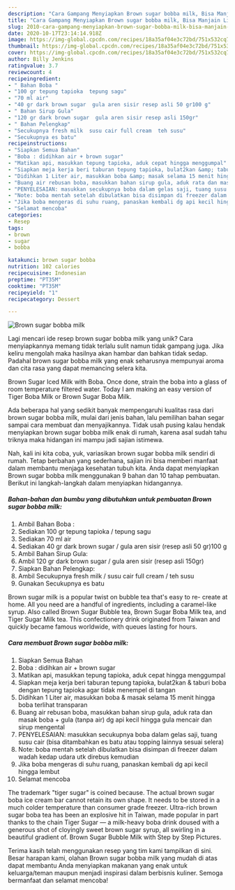 ```yaml
---
description: "Cara Gampang Menyiapkan Brown sugar bobba milk, Bisa Manjain Lidah"
title: "Cara Gampang Menyiapkan Brown sugar bobba milk, Bisa Manjain Lidah"
slug: 2010-cara-gampang-menyiapkan-brown-sugar-bobba-milk-bisa-manjain-lidah
date: 2020-10-17T23:14:14.918Z
image: https://img-global.cpcdn.com/recipes/18a35af04e3c72bd/751x532cq70/brown-sugar-bobba-milk-foto-resep-utama.jpg
thumbnail: https://img-global.cpcdn.com/recipes/18a35af04e3c72bd/751x532cq70/brown-sugar-bobba-milk-foto-resep-utama.jpg
cover: https://img-global.cpcdn.com/recipes/18a35af04e3c72bd/751x532cq70/brown-sugar-bobba-milk-foto-resep-utama.jpg
author: Billy Jenkins
ratingvalue: 3.7
reviewcount: 4
recipeingredient:
- " Bahan Boba "
- "100 gr tepung tapioka  tepung sagu"
- "70 ml air"
- "40 gr dark brown sugar  gula aren sisir resep asli 50 gr100 g"
- " Bahan Sirup Gula"
- "120 gr dark brown sugar  gula aren sisir resep asli 150gr"
- " Bahan Pelengkap"
- "Secukupnya fresh milk  susu cair full cream  teh susu"
- "Secukupnya es batu"
recipeinstructions:
- "Siapkan Semua Bahan"
- "Boba : didihkan air + brown sugar"
- "Matikan api, masukkan tepung tapioka, aduk cepat hingga menggumpal"
- "Siapkan meja kerja beri taburan tepung tapioka, bulat2kan &amp; taburi boba dengan tepung tapioka agar tidak menempel di tangan"
- "Didihkan 1 Liter air, masukkan boba &amp; masak selama 15 menit hingga boba terlihat transparan"
- "Buang air rebusan boba, masukkan bahan sirup gula, aduk rata dan masak boba + gula (tanpa air) dg api kecil hingga gula mencair dan sirup mengental"
- "PENYELESAIAN: masukkan secukupnya boba dalam gelas saji, tuang susu cair (bisa ditambahkan es batu atau topping lainnya sesuai selera)"
- "Note: boba mentah setelah dibulatkan bisa disimpan di freezer dalam wadah kedap udara utk direbus kemudian"
- "Jika boba mengeras di suhu ruang, panaskan kembali dg api kecil hingga lembut"
- "Selamat mencoba"
categories:
- Resep
tags:
- brown
- sugar
- bobba

katakunci: brown sugar bobba 
nutrition: 102 calories
recipecuisine: Indonesian
preptime: "PT35M"
cooktime: "PT35M"
recipeyield: "1"
recipecategory: Dessert

---
```



![Brown sugar bobba milk](https://img-global.cpcdn.com/recipes/18a35af04e3c72bd/751x532cq70/brown-sugar-bobba-milk-foto-resep-utama.jpg)

Lagi mencari ide resep brown sugar bobba milk yang unik? Cara menyiapkannya memang tidak terlalu sulit namun tidak gampang juga. Jika keliru mengolah maka hasilnya akan hambar dan bahkan tidak sedap. Padahal brown sugar bobba milk yang enak seharusnya mempunyai aroma dan cita rasa yang dapat memancing selera kita.

Brown Sugar Iced Milk with Boba. Once done, strain the boba into a glass of room temperature filtered water. Today I am making an easy version of Tiger Boba Milk or Brown Sugar Boba Milk.

Ada beberapa hal yang sedikit banyak mempengaruhi kualitas rasa dari brown sugar bobba milk, mulai dari jenis bahan, lalu pemilihan bahan segar sampai cara membuat dan menyajikannya. Tidak usah pusing kalau hendak menyiapkan brown sugar bobba milk enak di rumah, karena asal sudah tahu triknya maka hidangan ini mampu jadi sajian istimewa.


Nah, kali ini kita coba, yuk, variasikan brown sugar bobba milk sendiri di rumah. Tetap berbahan yang sederhana, sajian ini bisa memberi manfaat dalam membantu menjaga kesehatan tubuh kita. Anda dapat menyiapkan Brown sugar bobba milk menggunakan 9 bahan dan 10 tahap pembuatan. Berikut ini langkah-langkah dalam menyiapkan hidangannya.

<!--inarticleads1-->

##### Bahan-bahan dan bumbu yang dibutuhkan untuk pembuatan Brown sugar bobba milk:

1. Ambil  Bahan Boba :
1. Sediakan 100 gr tepung tapioka / tepung sagu
1. Sediakan 70 ml air
1. Sediakan 40 gr dark brown sugar / gula aren sisir (resep asli 50 gr)100 g
1. Ambil  Bahan Sirup Gula:
1. Ambil 120 gr dark brown sugar / gula aren sisir (resep asli 150gr)
1. Siapkan  Bahan Pelengkap:
1. Ambil Secukupnya fresh milk / susu cair full cream / teh susu
1. Gunakan Secukupnya es batu


Brown sugar milk is a popular twist on bubble tea that&#39;s easy to re- create at home. All you need are a handful of ingredients, including a caramel-like syrup. Also called Brown Sugar Bubble tea, Brown Sugar Boba Milk tea, and Tiger Sugar Milk tea. This confectionery drink originated from Taiwan and quickly became famous worldwide, with queues lasting for hours. 

<!--inarticleads2-->

##### Cara membuat Brown sugar bobba milk:

1. Siapkan Semua Bahan
1. Boba : didihkan air + brown sugar
1. Matikan api, masukkan tepung tapioka, aduk cepat hingga menggumpal
1. Siapkan meja kerja beri taburan tepung tapioka, bulat2kan &amp; taburi boba dengan tepung tapioka agar tidak menempel di tangan
1. Didihkan 1 Liter air, masukkan boba &amp; masak selama 15 menit hingga boba terlihat transparan
1. Buang air rebusan boba, masukkan bahan sirup gula, aduk rata dan masak boba + gula (tanpa air) dg api kecil hingga gula mencair dan sirup mengental
1. PENYELESAIAN: masukkan secukupnya boba dalam gelas saji, tuang susu cair (bisa ditambahkan es batu atau topping lainnya sesuai selera)
1. Note: boba mentah setelah dibulatkan bisa disimpan di freezer dalam wadah kedap udara utk direbus kemudian
1. Jika boba mengeras di suhu ruang, panaskan kembali dg api kecil hingga lembut
1. Selamat mencoba


The trademark &#34;tiger sugar&#34; is coined because. The actual brown sugar boba ice cream bar cannot retain its own shape. It needs to be stored in a much colder temperature than consumer grade freezer. Ultra-rich brown sugar boba tea has been an explosive hit in Taiwan, made popular in part thanks to the chain Tiger Sugar — a milk-heavy boba drink doused with a generous shot of cloyingly sweet brown sugar syrup, all swirling in a beautiful gradient of. Brown Sugar Bubble Milk with Step by Step Pictures. 

Terima kasih telah menggunakan resep yang tim kami tampilkan di sini. Besar harapan kami, olahan Brown sugar bobba milk yang mudah di atas dapat membantu Anda menyiapkan makanan yang enak untuk keluarga/teman maupun menjadi inspirasi dalam berbisnis kuliner. Semoga bermanfaat dan selamat mencoba!
